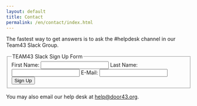 ```yaml
---
layout: default
title: Contact
permalink: /en/contact/index.html
---
```


The fastest way to get answers is to ask the #helpdesk channel in our Team43 Slack Group.

<script type="text/javascript">
  function signUp(f) {

    var url = 'https://aj7l129x3e.execute-api.us-west-2.amazonaws.com/prod/slack_invite';

    $.ajax({
        url: url,
        type: 'GET',
        data: $(f).serialize(),
        dataType: 'jsonp',
        success: function (data, status) {
            if (data['result'] === 'success') {
                alert('An invitation has been sent to your email address');
            }
            else {
                alert('A problem was encountered: ' + data['message'] + '.');
            }
        },
        error: function (xOptions, textStatus) {
            console.log('Error: ' + textStatus);
        }
    });

    return false;
  }
</script>
<form onsubmit="return signUp(this)" action="" method="POST">
    <fieldset id="slack-fields">
        <legend>TEAM43 Slack Sign Up Form</legend>
        <label for="first_name"><span>First Name: </span><input type="text" name="first_name" id="first_name"></label>
        <label for="last_name"><span>Last Name: </span><input type="text" name="last_name" id="last-name"></label>
        <label for="email"><span>E-Mail: </span><input type="email" name="email" id="email"></label>
        <input type="hidden" name="token" value="IByqnIF8ql+jXkKvvTQZCvc32RH2K2jKxRyy3kKHGrjtj+q9XXFfVGyqWS8lzneylw==">
        <button type="submit">Sign Up</button>
    </fieldset>
</form>

You may also email our help desk at [help@door43.org][help-mail].

[help-mail]: mailto:help@door43.org "help@door43.org"
[slack]: http://ufw.io/team43 "Team43 Slack"
